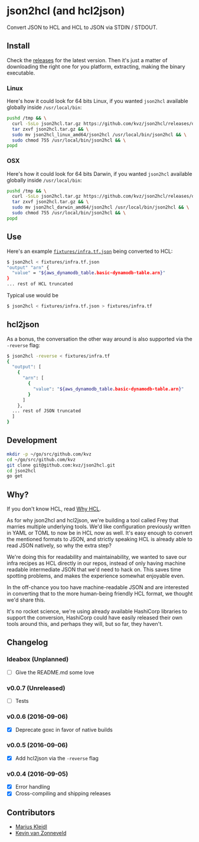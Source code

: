 # json2hcl (and hcl2json)

Convert JSON to HCL and HCL to JSON via STDIN / STDOUT.

## Install

Check the [releases](https://github.com/kvz/json2hcl/releases) for the latest version.
Then it's just a matter of downloading the right one for you platform, extracting, making the binary
executable. 

### Linux

Here's how it could look for 64 bits Linux, if you wanted `json2hcl` available globally inside
`/usr/local/bin`:

```bash
pushd /tmp && \
  curl -SsLo json2hcl.tar.gz https://github.com/kvz/json2hcl/releases/download/v0.0.5/json2hcl_linux_amd64.tar.gz && \
  tar zxvf json2hcl.tar.gz && \
  sudo mv json2hcl_linux_amd64/json2hcl /usr/local/bin/json2hcl && \
  sudo chmod 755 /usr/local/bin/json2hcl && \
popd
```

### OSX

Here's how it could look for 64 bits Darwin, if you wanted `json2hcl` available globally inside
`/usr/local/bin`:

```bash
pushd /tmp && \
  curl -SsLo json2hcl.tar.gz https://github.com/kvz/json2hcl/releases/download/v0.0.5/json2hcl_darwin_amd64.zip && \
  tar zxvf json2hcl.tar.gz && \
  sudo mv json2hcl_darwin_amd64/json2hcl /usr/local/bin/json2hcl && \
  sudo chmod 755 /usr/local/bin/json2hcl && \
popd
```

## Use

Here's an example [`fixtures/infra.tf.json`](fixtures/infra.tf.json) being
converted to HCL:

```bash
$ json2hcl < fixtures/infra.tf.json
"output" "arn" {
  "value" = "${aws_dynamodb_table.basic-dynamodb-table.arn}"
}
... rest of HCL truncated
```

Typical use would be

```bash
$ json2hcl < fixtures/infra.tf.json > fixtures/infra.tf
```

## hcl2json

As a bonus, the conversation the other way around is also supported via the `-reverse` flag:

```bash
$ json2hcl -reverse < fixtures/infra.tf
{
  "output": [
    {
      "arn": [
        {
          "value": "${aws_dynamodb_table.basic-dynamodb-table.arn}"
        }
      ]
    }, 
  ... rest of JSON truncated
  ]
}
```

## Development

```bash
mkdir -p ~/go/src/github.com/kvz
cd ~/go/src/github.com/kvz
git clone git@github.com:kvz/json2hcl.git
cd json2hcl
go get
```

## Why?

If you don't know HCL, read [Why HCL](https://github.com/hashicorp/hcl#why).

As for why json2hcl and hcl2json, we're building a tool called Frey that marries multiple underlying
tools. We'd like configuration previously written in YAML or TOML to now be in HCL now as well. 
It's easy enough to convert the mentioned formats to JSON, and strictly speaking HCL is already 
able to read JSON natively, so why the extra step?

We're doing this for readability and maintainability, we wanted to save 
our infra recipes as HCL directly in our repos, instead of only having machine readable intermediate 
JSON that we'd need to hack on. This saves time spotting problems, and makes the experience somewhat 
enjoyable even.

In the off-chance you too have machine-readable JSON and are interested in converting that
to the more human-being friendly HCL format, we thought we'd share this.

It's no rocket science, we're using already available HashiCorp libraries to support the conversion,
HashiCorp could have easily released their own tools around this, and perhaps they will, but 
so far, they haven't.

## Changelog

### Ideabox (Unplanned)

- [ ] Give the README.md some love

### v0.0.7 (Unreleased)

- [ ] Tests

### v0.0.6 (2016-09-06)

- [x] Deprecate goxc in favor of native builds

### v0.0.5 (2016-09-06)

- [x] Add hcl2json via the `-reverse` flag 

### v0.0.4 (2016-09-05)

- [x] Error handling
- [x] Cross-compiling and shipping releases

## Contributors

- [Marius Kleidl](https://github.com/Acconut)
- [Kevin van Zonneveld](https://github.com/kvz)
